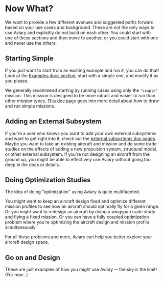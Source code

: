 # Now What?

We want to provide a few different avenues and suggested paths forward based on your use cases and background.
These are not the only ways to use Aviary and explicitly do not build on each other.
You could start with one of these sections and then move to another, or you could start with one and never use the others.

## Starting Simple

If you just want to start from an existing example and run it, you can do that!
Look at the [Examples docs section](../examples/intro), start with a simple one, and modify it as you please.

We generally recommend starting by running cases using only the `"simple"` mission.
This mission is designed to be more robust and easier to run than other mission types.
[This doc page](../user_guide/drawing_and_running_simple_missions) goes into more detail about how to draw and run simple missions.

## Adding an External Subsystem

If you're a user who knows you want to add your own external subsystems and want to get right into it, check out the [external subsystems doc pages](../user_guide/subsystems).
Maybe you want to take an existing aircraft and mission and do some trade studies on the effects of adding a new propulsion system, structural model, or other external subsystem.
If you're not designing an aircraft from the ground up, you might be able to effectively use Aviary without going too deep in the docs or details.

## Doing Optimization Studies

The idea of doing "optimization" using Aviary is quite multifaceted.

You might want to keep an aircraft design fixed and optimize different mission profiles to see how an aircraft should optimally fly for a given range.
Or you might want to redesign an aircraft by doing a wingspan trade study and flying a fixed mission.
Or you can have a fully coupled optimization problem where you're optimizing the aircraft design and mission profile simultaneously.

For all these problems and more, Aviary can help you better explore your aircraft design space.

## Go on and Design

These are just examples of how you might use Aviary -- the sky is the limit! (For now...)
